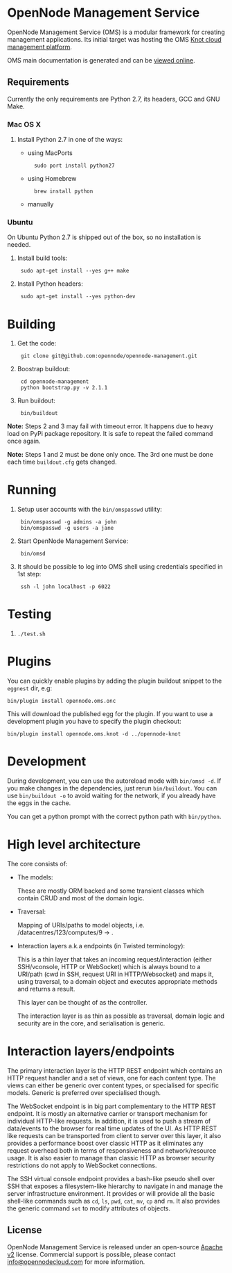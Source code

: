 OpenNode Management Service
===========================

OpenNode Management Service (OMS) is a modular framework for creating management applications. Its initial target was
hosting the OMS [Knot cloud management platform](https://github.com/opennode/opennode-knot).

OMS main documentation is generated and can be [viewed online](http://opennodecloud.com/docs/opennode.oms.core/index.html).

Requirements
------------

Currently the only requirements are Python 2.7, its headers, GCC and GNU Make.

### Mac OS X

1. Install Python 2.7 in one of the ways:

    * using MacPorts

            sudo port install python27
        
    * using Homebrew

            brew install python

    * manually

### Ubuntu

On Ubuntu Python 2.7 is shipped out of the box, so no installation is needed.

1. Install build tools:

        sudo apt-get install --yes g++ make

2. Install Python headers:

        sudo apt-get install --yes python-dev


Building
========

1. Get the code:

        git clone git@github.com:opennode/opennode-management.git

2. Boostrap buildout:

        cd opennode-management
        python bootstrap.py -v 2.1.1

3. Run buildout:

        bin/buildout

__Note:__ Steps 2 and 3 may fail with timeout error. It happens due to heavy load on PyPi package repository. It is safe to repeat the failed command once again.

__Note:__ Steps 1 and 2 must be done only once. The 3rd one must be done each time `buildout.cfg` gets changed.

Running
=======

1. Setup user accounts with the `bin/omspasswd` utility:

        bin/omspasswd -g admins -a john
        bin/omspasswd -g users -a jane

2. Start OpenNode Management Service:

        bin/omsd

3. It should be possible to log into OMS shell using credentials specified in 1st step:

        ssh -l john localhost -p 6022
    
Testing
=======

1. `./test.sh`

Plugins
=======

You can quickly enable plugins by adding the plugin buildout snippet to the `eggnest` dir, e.g:

   `bin/plugin install opennode.oms.onc`

This will download the published egg for the plugin.
If you want to use a development plugin you have to specify the plugin checkout:

   `bin/plugin install opennode.oms.knot -d ../opennode-knot`

Development
===========

During development, you can use the autoreload mode with `bin/omsd -d`.
If you make changes in the dependencies, just rerun `bin/buildout`.
You can use `bin/buildout -o` to avoid waiting for the network, if you already have the eggs in the cache.

You can get a python prompt with the correct python path with `bin/python`.

High level architecture
=======================

The core consists of:

* The models:

    These are mostly ORM backed and some transient classes which
    contain CRUD and most of the domain logic.

* Traversal:

    Mapping of URIs/paths to model objects,
    i.e. /datacentres/123/computes/9 -> <Compute object>.

* Interaction layers a.k.a endpoints (in Twisted terminology):

    This is a thin layer that takes an incoming request/interaction
    (either SSH/vconsole, HTTP or WebSocket) which is always bound to
    a URI/path (cwd in SSH, request URI in HTTP/Websocket) and maps
    it, using traversal, to a domain object and executes appropriate
    methods and returns a result.

    This layer can be thought of as the controller.

    The interaction layer is as thin as possible as traversal, domain
    logic and security are in the core, and serialisation is generic.


Interaction layers/endpoints
============================

The primary interaction layer is the HTTP REST endpoint which contains
an HTTP request handler and a set of views, one for each content
type. The views can either be generic over content types, or
specialised for specific models. Generic is preferred over specialised
though.

The WebSocket endpoint is in big part complementary to the HTTP REST
endpoint. It is mostly an alternative carrier or transport mechanism
for individual HTTP-like requests. In addition, it is used to push a
stream of data/events to the browser for real time updates of the UI.
As HTTP REST like requests can be transported from client to server
over this layer, it also provides a performance boost over classic
HTTP as it eliminates any request overhead both in terms of
responsiveness and network/resource usage. It is also easier to manage
than classic HTTP as browser security restrictions do not apply to
WebSocket connections.

The SSH virtual console endpoint provides a bash-like pseudo shell
over SSH that exposes a filesystem-like hierarchy to navigate in and
manage the server infrastructure environment. It provides or will
provide all the basic shell-like commands such as `cd`, `ls`, `pwd`,
`cat`, `mv`, `cp` and `rm`. It also provides the generic command `set`
to modify attributes of objects.

License
-------

OpenNode Management Service is released under an open-source
[Apache v2](http://www.apache.org/licenses/LICENSE-2.0) license. Commercial support
is possible, please contact <info@opennodecloud.com> for more information.
